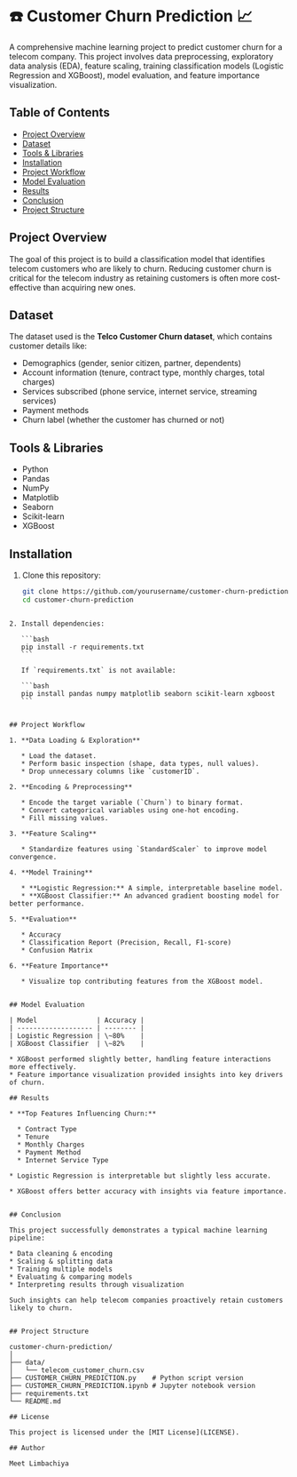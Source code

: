 # ☎️ Customer Churn Prediction 📈

A comprehensive machine learning project to predict customer churn for a telecom company. This project involves data preprocessing, exploratory data analysis (EDA), feature scaling, training classification models (Logistic Regression and XGBoost), model evaluation, and feature importance visualization.

## Table of Contents
- [Project Overview](#project-overview)
- [Dataset](#dataset)
- [Tools & Libraries](#tools--libraries)
- [Installation](#installation)
- [Project Workflow](#project-workflow)
- [Model Evaluation](#model-evaluation)
- [Results](#results)
- [Conclusion](#conclusion)
- [Project Structure](#project-structure)

## Project Overview
The goal of this project is to build a classification model that identifies telecom customers who are likely to churn. Reducing customer churn is critical for the telecom industry as retaining customers is often more cost-effective than acquiring new ones.

## Dataset
The dataset used is the **Telco Customer Churn dataset**, which contains customer details like:
- Demographics (gender, senior citizen, partner, dependents)
- Account information (tenure, contract type, monthly charges, total charges)
- Services subscribed (phone service, internet service, streaming services)
- Payment methods
- Churn label (whether the customer has churned or not)

## Tools & Libraries
- Python
- Pandas
- NumPy
- Matplotlib
- Seaborn
- Scikit-learn
- XGBoost

## Installation
1. Clone this repository:
   ```bash
   git clone https://github.com/yourusername/customer-churn-prediction.git
   cd customer-churn-prediction
````

2. Install dependencies:

   ```bash
   pip install -r requirements.txt
   ```

   If `requirements.txt` is not available:

   ```bash
   pip install pandas numpy matplotlib seaborn scikit-learn xgboost
   ```


## Project Workflow

1. **Data Loading & Exploration**

   * Load the dataset.
   * Perform basic inspection (shape, data types, null values).
   * Drop unnecessary columns like `customerID`.

2. **Encoding & Preprocessing**

   * Encode the target variable (`Churn`) to binary format.
   * Convert categorical variables using one-hot encoding.
   * Fill missing values.

3. **Feature Scaling**

   * Standardize features using `StandardScaler` to improve model convergence.

4. **Model Training**

   * **Logistic Regression:** A simple, interpretable baseline model.
   * **XGBoost Classifier:** An advanced gradient boosting model for better performance.

5. **Evaluation**

   * Accuracy
   * Classification Report (Precision, Recall, F1-score)
   * Confusion Matrix

6. **Feature Importance**

   * Visualize top contributing features from the XGBoost model.


## Model Evaluation

| Model               | Accuracy |
| ------------------- | -------- |
| Logistic Regression | \~80%    |
| XGBoost Classifier  | \~82%    |

* XGBoost performed slightly better, handling feature interactions more effectively.
* Feature importance visualization provided insights into key drivers of churn.

## Results

* **Top Features Influencing Churn:**

  * Contract Type
  * Tenure
  * Monthly Charges
  * Payment Method
  * Internet Service Type

* Logistic Regression is interpretable but slightly less accurate.

* XGBoost offers better accuracy with insights via feature importance.


## Conclusion

This project successfully demonstrates a typical machine learning pipeline:

* Data cleaning & encoding
* Scaling & splitting data
* Training multiple models
* Evaluating & comparing models
* Interpreting results through visualization

Such insights can help telecom companies proactively retain customers likely to churn.


## Project Structure

customer-churn-prediction/
│
├── data/
│   └── telecom_customer_churn.csv
├── CUSTOMER_CHURN_PREDICTION.py    # Python script version
├── CUSTOMER_CHURN_PREDICTION.ipynb # Jupyter notebook version
├── requirements.txt
└── README.md

## License

This project is licensed under the [MIT License](LICENSE).

## Author

Meet Limbachiya
